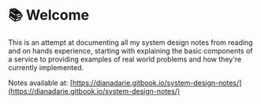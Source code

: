 # 📚 Welcome

This is an attempt at documenting all my system design notes from reading and on hands experience, starting with explaining the basic components of a service to providing examples of real world problems and how they're currently implemented.&#x20;

Notes available at: [https://dianadarie.gitbook.io/system-design-notes/](https://dianadarie.gitbook.io/system-design-notes/)
